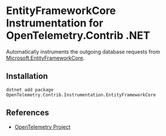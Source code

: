 # EntityFrameworkCore Instrumentation for OpenTelemetry.Contrib .NET

Automatically instruments the outgoing database requests from
[Microsoft.EntityFrameworkCore](https://www.nuget.org/packages/Microsoft.EntityFrameworkCore).

## Installation

```shell
dotnet add package OpenTelemetry.Contrib.Instrumentation.EntityFrameworkCore
```

## References

* [OpenTelemetry Project](https://opentelemetry.io/)
